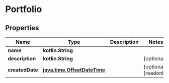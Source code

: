 
# Portfolio

## Properties
Name | Type | Description | Notes
------------ | ------------- | ------------- | -------------
**name** | **kotlin.String** |  | 
**description** | **kotlin.String** |  |  [optional]
**createdDate** | [**java.time.OffsetDateTime**](java.time.OffsetDateTime.md) |  |  [optional] [readonly]




